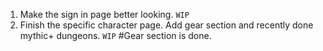 1. Make the sign in page better looking. `WIP`
2. Finish the specific character page. Add gear section and recently done mythic+ dungeons. `WIP` #Gear section is done.
